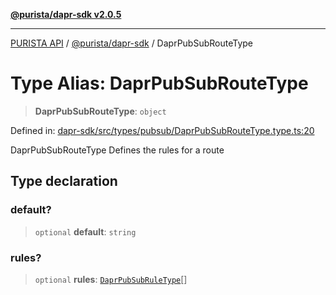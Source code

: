 [**@purista/dapr-sdk v2.0.5**](../README.md)

***

[PURISTA API](../../../packages.md) / [@purista/dapr-sdk](../README.md) / DaprPubSubRouteType

# Type Alias: DaprPubSubRouteType

> **DaprPubSubRouteType**: `object`

Defined in: [dapr-sdk/src/types/pubsub/DaprPubSubRouteType.type.ts:20](https://github.com/puristajs/purista/blob/master/packages/dapr-sdk/src/types/pubsub/DaprPubSubRouteType.type.ts#L20)

DaprPubSubRouteType Defines the rules for a route

## Type declaration

### default?

> `optional` **default**: `string`

### rules?

> `optional` **rules**: [`DaprPubSubRuleType`](DaprPubSubRuleType.md)[]
